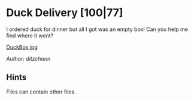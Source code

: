 # Duck Delivery [100|77]
I ordered duck for dinner but all I got was an empty box! Can you help me find where it went?

[DuckBox.jpg](DuckBox.jpg)

_Author: ditzchann_

## Hints
Files can contain other files.
